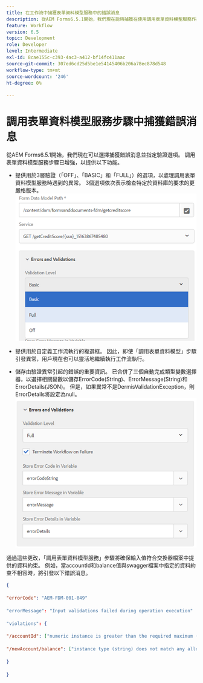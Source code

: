 ```yaml
---
title: 在工作流中捕獲表單資料模型服務中的錯誤消息
description: 從AEM Forms6.5.1開始，我們現在能夠捕獲在使用調用表單資料模型服務作為工作流中的步驟時生成的錯誤AEM消息。 工作流程.
feature: Workflow
version: 6.5
topic: Development
role: Developer
level: Intermediate
exl-id: 8cae155c-c393-4ac3-a412-bf14fc411aac
source-git-commit: 307ed6cd25d5be1e54145406b206a78ec878d548
workflow-type: tm+mt
source-wordcount: '246'
ht-degree: 0%

---
```


# 調用表單資料模型服務步驟中捕獲錯誤消息

從AEM Forms6.5.1開始，我們現在可以選擇捕獲錯誤消息並指定驗證選項。 調用表單資料模型服務步驟已增強，以提供以下功能。

* 提供用於3層驗證（「OFF」、「BASIC」和「FULL」）的選項，以處理調用表單資料模型服務時遇到的異常。 3個選項依次表示檢查特定於資料庫的要求的更嚴格版本。
   ![驗證級別](assets/validation-level.PNG)

* 提供用於自定義工作流執行的複選框。 因此，即使「調用表單資料模型」步驟引發異常，用戶現在也可以靈活地繼續執行工作流執行。

* 儲存由驗證異常引起的錯誤的重要資訊。 已合併了三個自動完成類型變數選擇器，以選擇相關變數以儲存ErrorCode(String)、ErrorMessage(String)和ErrorDetails(JSON)。 但是，如果異常不是DermisValidationException，則ErrorDetails將設定為null。
   ![捕獲錯誤消息](assets/fdm-error-details.PNG)

通過這些更改，「調用表單資料模型服務」步驟將確保輸入值符合交換器檔案中提供的資料約束。 例如，當accountId和balance值與swagger檔案中指定的資料約束不相容時，將引發以下錯誤消息。

```json
{

"errorCode": "AEM-FDM-001-049"

"errorMessage": "Input validations failed during operation execution"

"violations": {

"/accountId": ["numeric instance is greater than the required maximum (maximum: 20, found: 97)"],

"/newAccount/balance": ["instance type (string) does not match any allowed primitive type (allowed: [\"integer\",\"number\"])"]

}

}
```
